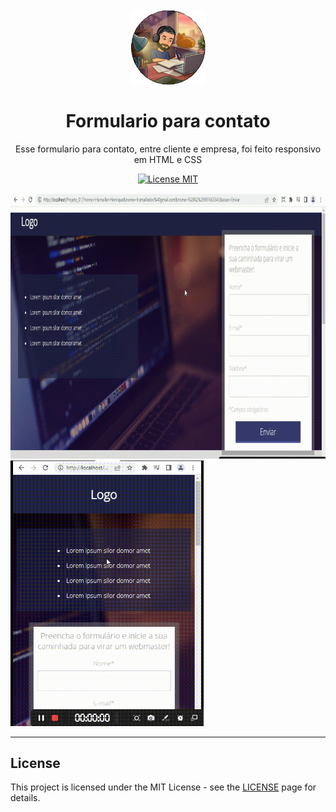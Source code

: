 <h1 align="center">
<br>
  <img src="images/Logo.png" alt="Formulario Simples e Responsivo" width="120">
<br>
<br>
Formulario para contato
</h1>

<p align="center">Esse formulario para contato, entre cliente e empresa, foi feito responsivo em HTML e CSS</p>

<p align="center">
  <a href="https://opensource.org/licenses/MIT">
    <img src="https://img.shields.io/badge/License-MIT-blue.svg" alt="License MIT">
  </a>
</p >

[//]: # (Add your gifs/images here:)
<div>
  <img src="images/gifprojeto2.gif" alt="demo" height="425">
  <img src="images/gifprojeto2r.gif" alt="demo" height="425">
</div>

<hr />

## License

This project is licensed under the MIT License - see the [LICENSE](https://opensource.org/licenses/MIT) page for details.